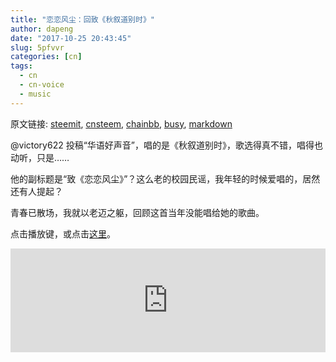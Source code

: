 ```yaml
---
title: "恋恋风尘：回致《秋叙道别时》"
author: dapeng
date: "2017-10-25 20:43:45"
slug: 5pfvvr
categories: [cn]
tags: 
  - cn
  - cn-voice
  - music
---
```


原文链接: [steemit](https://steemit.com/cn/@dapeng/5pfvvr), [cnsteem](https://cnsteem.com/cn/@dapeng/5pfvvr), [chainbb](https://chainbb.com/cn/@dapeng/5pfvvr), [busy](https://busy.org/cn/@dapeng/5pfvvr), [markdown](https://raw.githubusercontent.com/pzhaonet/steem_mirror/master/content/post/5pfvvr.md)

@victory622  投稿“华语好声音”，唱的是《秋叙道别时》，歌选得真不错，唱得也动听，只是……


他的副标题是“致《恋恋风尘》”？这么老的校园民谣，我年轻的时候爱唱的，居然还有人提起？


青春已散场，我就以老迈之躯，回顾这首当年没能唱给她的歌曲。


点击播放键，或点击[这里](https://kg2.qq.com/node/play?s=fW2I62fYl_iEmfYQ&shareuid=649d9d85212c3489&topsource=a0_pn201001006_z11_u60004132_l1_t1508965605__)。


<iframe width="100%" height="166" scrolling="no" frameborder="no" src="https://w.soundcloud.com/player/?url=https%3A//api.soundcloud.com/tracks/348494312&amp;color=%23ff5500&amp;auto_play=false&amp;hide_related=false&amp;show_comments=true&amp;show_user=true&amp;show_reposts=false&amp;show_teaser=true"></iframe>
